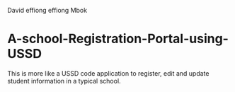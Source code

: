 David effiong effiong Mbok
# A-school-Registration-Portal-using-USSD
This is more like a USSD code application to register, edit and update student information in a typical school.
